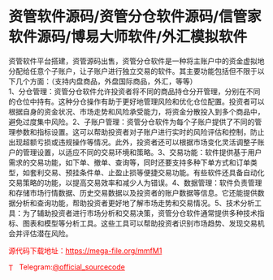 # 资管软件源码/资管分仓软件源码/信管家软件源码/博易大师软件/外汇模拟软件

资管软件平台搭建，资管源码出售，资管分仓软件是一种将主账户中的资金虚拟地分配给任意个子账户，让子账户进行独立交易的软件。其主要功能包括但不限于以下几个方面：（支持内盘商品，外盘国际商品，外汇，等等）<br>1、分仓管理：资管分仓软件允许投资者将不同的商品持仓分开管理，分别在不同的仓位中持有。这种分仓操作有助于更好地管理风险和优化仓位配置。投资者可以根据自身的资金状况、市场走势和风险承受能力，将资金分散投入到多个商品中，避免过度集中风险。2、子账户管理：资管分仓软件为每个子账户提供了不同的管理参数和指标设置。这可以帮助投资者对子账户进行实时的风险评估和控制，防止出现超额亏损或违规操作等情况。此外，投资者还可以根据市场变化灵活调整子账户的管理设置，以适应不同的交易环境和策略。3、交易功能：软件提供基于用户需求的交易功能，如下单、撤单、查询等，同时还要支持多种下单方式和订单类型，如套利交易、预挂条件单、止盈止损等便捷交易功能。有些软件还具备自动化交易策略的功能，以提高交易效率和减少人为错误。4、数据管理：软件负责管理和存储市场行情数据、历史交易数据以及投资者的账户数据等信息。它还能提供数据分析和查询功能，帮助投资者更好地了解市场走势和交易情况。5、技术分析工具：为了辅助投资者进行市场分析和交易决策，资管分仓软件通常提供多种技术指标、图表和模型等分析工具。这些工具可以帮助投资者识别市场趋势、发现交易机会并评估潜在风险。<br>


<p style="color: red;">源代码下载地址：<a href="https://mega-file.org/mmfM1" style="color: red;">https://mega-file.org/mmfM1</a></p><p style="color: red;"><img src="https://cdn-icons-png.flaticon.com/512/2111/2111646.png" alt="Telegram Icon" style="width: 16px; vertical-align: middle; margin-right: 5px;">Telegram:<a href="https://t.me/official_sourcecode" style="color: red;">@official_sourcecode</a></p>